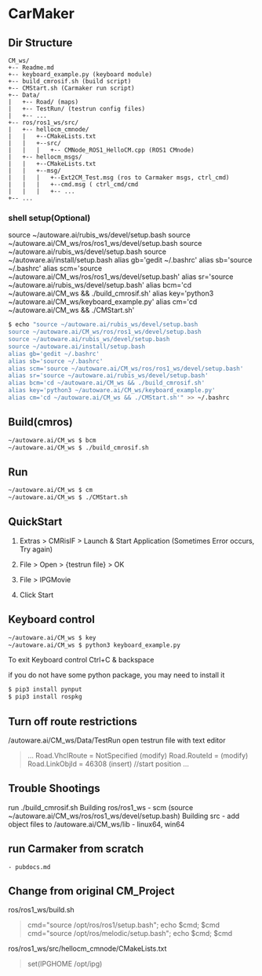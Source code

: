 # CarMaker

## Dir Structure
```
CM_ws/
+-- Readme.md
+-- keyboard_example.py (keyboard module)
+-- build_cmrosif.sh (build script)
+-- CMStart.sh (Carmaker run script)
+-- Data/
|   +-- Road/ (maps)
|   +-- TestRun/ (testrun config files)
|   +-- ...
+-- ros/ros1_ws/src/
|   +-- hellocm_cmnode/
|   |   +--CMakeLists.txt
|   |   +--src/
|   |   |   +-- CMNode_ROS1_HelloCM.cpp (ROS1 CMnode)
|   +-- hellocm_msgs/
|   |   +--CMakeLists.txt
|   |   +--msg/
|   |   |   +--Ext2CM_Test.msg (ros to Carmaker msgs, ctrl_cmd)
|   |   |   +--cmd.msg ( ctrl_cmd/cmd
|   |   |   +-- ...
+-- ...
```

### shell setup(Optional)
source ~/autoware.ai/rubis_ws/devel/setup.bash
source ~/autoware.ai/CM_ws/ros/ros1_ws/devel/setup.bash
source ~/autoware.ai/rubis_ws/devel/setup.bash
source ~/autoware.ai/install/setup.bash
alias gb='gedit ~/.bashrc'
alias sb='source ~/.bashrc'
alias scm='source ~/autoware.ai/CM_ws/ros/ros1_ws/devel/setup.bash'
alias sr='source ~/autoware.ai/rubis_ws/devel/setup.bash'
alias bcm='cd ~/autoware.ai/CM_ws && ./build_cmrosif.sh'
alias key='python3 ~/autoware.ai/CM_ws/keyboard_example.py'
alias cm='cd ~/autoware.ai/CM_ws && ./CMStart.sh'

```sh
$ echo "source ~/autoware.ai/rubis_ws/devel/setup.bash
source ~/autoware.ai/CM_ws/ros/ros1_ws/devel/setup.bash
source ~/autoware.ai/rubis_ws/devel/setup.bash
source ~/autoware.ai/install/setup.bash
alias gb='gedit ~/.bashrc'
alias sb='source ~/.bashrc'
alias scm='source ~/autoware.ai/CM_ws/ros/ros1_ws/devel/setup.bash'
alias sr='source ~/autoware.ai/rubis_ws/devel/setup.bash'
alias bcm='cd ~/autoware.ai/CM_ws && ./build_cmrosif.sh'
alias key='python3 ~/autoware.ai/CM_ws/keyboard_example.py'
alias cm='cd ~/autoware.ai/CM_ws && ./CMStart.sh'" >> ~/.bashrc
```

## Build(cmros)
```sh
~/autoware.ai/CM_ws $ bcm
~/autoware.ai/CM_ws $ ./build_cmrosif.sh
```


## Run
```sh
~/autoware.ai/CM_ws $ cm
~/autoware.ai/CM_ws $ ./CMStart.sh
```

## QuickStart

1. Extras > CMRisIF > Launch & Start Application
(Sometimes Error occurs, Try again)

2. File > Open > {testrun file} > OK
3. File > IPGMovie
4. Click Start


## Keyboard control
```sh
~/autoware.ai/CM_ws $ key
~/autoware.ai/CM_ws $ python3 keyboard_example.py
```
To exit Keyboard control
Ctrl+C & backspace

if you do not have some python package, you may need to install it
```sh
$ pip3 install pynput
$ pip3 install rospkg
```

## Turn off route restrictions
/autoware.ai/CM_ws/Data/TestRun
open testrun file with text editor

>...
>Road.VhclRoute = NotSpecified      (modify)
>Road.RouteId =                     (modify)
>Road.LinkObjId = 46308             (insert)    //start position
>...

## Trouble Shootings
run ./build_cmrosif.sh
Building ros/ros1_ws
    - scm (source ~/autoware.ai/CM_ws/ros/ros1_ws/devel/setup.bash)
Building src
    - add object files to /autoware.ai/CM_ws/lib
    - linux64, win64

## run Carmaker from scratch
    - pubdocs.md

## Change from original CM_Project
ros/ros1_ws/build.sh

>cmd="source /opt/ros/ros1/setup.bash"; echo $cmd; $cmd
>cmd="source /opt/ros/melodic/setup.bash"; echo $cmd; $cmd

ros/ros1_ws/src/hellocm_cmnode/CMakeLists.txt
>set(IPGHOME /opt/ipg)